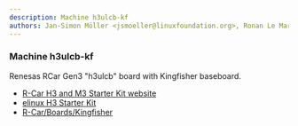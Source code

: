 ```yaml
---
description: Machine h3ulcb-kf
authors: Jan-Simon Möller <jsmoeller@linuxfoundation.org>, Ronan Le Martret <ronan.lemartret@iot.bzh>
---
```


### Machine h3ulcb-kf

Renesas RCar Gen3 "h3ulcb" board with Kingfisher baseboard.

* [R-Car H3 and M3 Starter Kit website](https://www.renesas.com/br/en/solutions/automotive/adas/solution-kits/r-car-starter-kit.html)
* [elinux H3 Starter Kit](https://elinux.org/R-Car/Boards/H3SK)
* [R-Car/Boards/Kingfisher](https://elinux.org/R-Car/Boards/Kingfisher)
